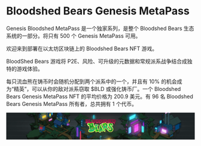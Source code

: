 # Bloodshed Bears Genesis MetaPass

Genesis Bloodshed MetaPass 是一个独家系列，是整个 Bloodshed Bears 生态系统的一部分。将只有 500 个 Genesis MetaPass 可用。

欢迎来到部署在以太坊区块链上的 Bloodshed Bears NFT 游戏。

BloodShed Bears 游戏将 P2E、风险、可升级的元数据和常规派系战争结合成独特的游戏体验。

每只流血熊在铸币时会随机分配到两个派系中的一个，并且有 10% 的机会成为“精英”，可以从你的敌对派系窃取 $BLD 或强化铸币厂。一个 Bloodshed Bears Genesis MetaPass NFT 的平均价格为 200.9 美元。有 96 名 Bloodshed Bears Genesis MetaPass 所有者，总共拥有 1 个代币。

![NFT](unnamed.png)
